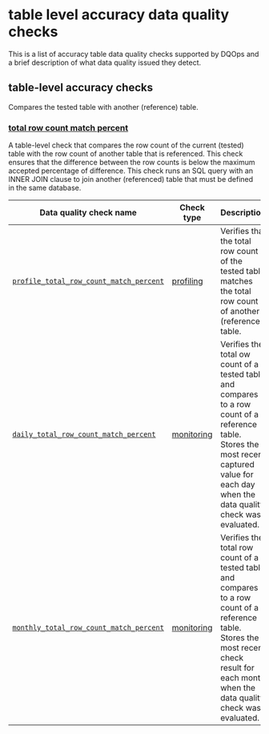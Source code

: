 # table level accuracy data quality checks

This is a list of accuracy table data quality checks supported by DQOps and a brief description of what data quality issued they detect.




## table-level accuracy checks
Compares the tested table with another (reference) table.

### [total row count match percent](./total-row-count-match-percent.md)
A table-level check that compares the row count of the current (tested) table with the row count of another table that is referenced. This check ensures that the difference between the row counts is below the maximum accepted percentage of difference.
 This check runs an SQL query with an INNER JOIN clause to join another (referenced) table that must be defined in the same database.


| Data quality check name | Check type | Description | Standard |
|-------------------------|------------|-------------|----------|
|[<span class="no-wrap-code">`profile_total_row_count_match_percent`</span>](./total-row-count-match-percent.md#profile-total-row-count-match-percent)|[profiling](../../../dqo-concepts/definition-of-data-quality-checks/data-profiling-checks.md)|Verifies that the total row count of the tested table matches the total row count of another (reference) table.|:material-check-bold:|
|[<span class="no-wrap-code">`daily_total_row_count_match_percent`</span>](./total-row-count-match-percent.md#daily-total-row-count-match-percent)|[monitoring](../../../dqo-concepts/definition-of-data-quality-checks/data-observability-monitoring-checks.md)|Verifies the total ow count of a tested table and compares it to a row count of a reference table. Stores the most recent captured value for each day when the data quality check was evaluated.|:material-check-bold:|
|[<span class="no-wrap-code">`monthly_total_row_count_match_percent`</span>](./total-row-count-match-percent.md#monthly-total-row-count-match-percent)|[monitoring](../../../dqo-concepts/definition-of-data-quality-checks/data-observability-monitoring-checks.md)|Verifies the total row count of a tested table and compares it to a row count of a reference table. Stores the most recent check result for each month when the data quality check was evaluated.|:material-check-bold:|







